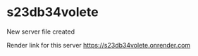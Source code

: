 # s23db34volete

New server file created

Render link for this server https://s23db34volete.onrender.com
